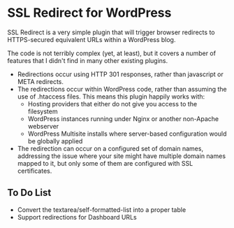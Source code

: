 # SSL Redirect for WordPress

SSL Redirect is a very simple plugin that will trigger browser redirects to HTTPS-secured 
equivalent URLs within a WordPress blog.

The code is not terribly complex (yet, at least), but it covers a number of features that 
I didn't find in many other existing plugins.

* Redirections occur using HTTP 301 responses, rather than javascript or META redirects.
* The redirections occur within WordPress code, rather than assuming the use of .htaccess
  files. This means this plugin happily works with:
  * Hosting providers that either do not give you access to the filesystem
  * WordPress instances running under Nginx or another non-Apache webserver
  * WordPress Multisite installs where server-based configuration would be globally applied
* The redirection can occur on a configured set of domain names, addressing the issue where 
  your site might have multiple domain names mapped to it, but only some of them are 
  configured with SSL certificates.
  
## To Do List

* Convert the textarea/self-formatted-list into a proper table
* Support redirections for Dashboard URLs
